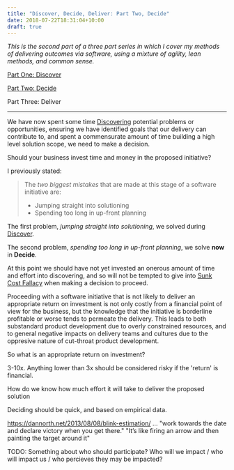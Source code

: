 ```yaml
---
title: "Discover, Decide, Deliver: Part Two, Decide"
date: 2018-07-22T18:31:04+10:00
draft: true
---
```


_This is the second part of a three part series in which I cover my methods of delivering outcomes via software, using a mixture of agility, lean methods, and common sense._

[Part One: Discover](https://www.andrew-best.com/posts/discover-decide-deliver-part-one/)

[Part Two: Decide](https://www.andrew-best.com/posts/discover-decide-deliver-part-two/)

Part Three: Deliver

---

We have now spent some time [Discovering](https://www.andrew-best.com/posts/discover-decide-deliver-part-one/) potential problems or opportunities, ensuring we have identified goals that our delivery can contribute to, and spent a commensurate amount of time building a high level solution scope, we need to make a decision.

Should your business invest time and money in the proposed initiative?

I previously stated:

> The _two biggest mistakes_ that are made at this stage of a software initiative are:
> * Jumping straight into solutioning
> * Spending too long in up-front planning

The first problem, _jumping straight into solutioning_, we solved during [Discover](https://www.andrew-best.com/posts/discover-decide-deliver-part-one/).

The second problem, _spending too long in up-front planning_, we solve **now** in **Decide**.

At this point we should have not yet invested an onerous amount of time and effort into discovering, and so will not be tempted to give into [Sunk Cost Fallacy](https://en.wikipedia.org/wiki/Sunk_cost#Loss_aversion_and_the_sunk_cost_fallacy) when making a decision to proceed. 

Proceeding with a software initiative that is not likely to deliver an appropriate return on investment is not only costly from a financial point of view for the business, but the knowledge that the initiative is borderline profitable or worse tends to permeate the delivery. This leads to both substandard product development due to overly constrained resources, and to general negative impacts on delivery teams and cultures due to the oppresive nature of cut-throat product development.

So what is an appropriate return on investment?

3-10x. Anything lower than 3x should be considered risky if the 'return' is financial. 

How do we know how much effort it will take to deliver the proposed solution

Deciding should be quick, and based on empirical data. 

https://dannorth.net/2013/08/08/blink-estimation/ …
"work towards the date and declare victory when you get there."
"It’s like firing an arrow and then painting the target around it"

TODO: Something about who should participate? Who will we impact / who will impact us / who percieves they may be impacted?